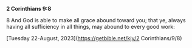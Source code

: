 **2 Corinthians 9:8**

8 And God is able to make all grace abound toward you; that ye, always having all sufficiency in all things, may abound to every good work:

[Tuesday 22-August, 2023](https://getbible.net/kjv/2 Corinthians/9/8)
